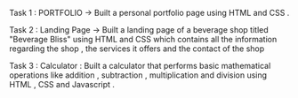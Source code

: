 Task 1 : PORTFOLIO -> Built a personal portfolio page using HTML and CSS .


Task 2 : Landing Page -> Built a landing page of a beverage shop titled "Beverage Bliss" using HTML and CSS which contains all the information regarding the shop , the services it offers and the contact of the shop


Task 3 : Calculator : Built a calculator that performs basic mathematical operations like addition , subtraction , multiplication and division using HTML , CSS and Javascript .
